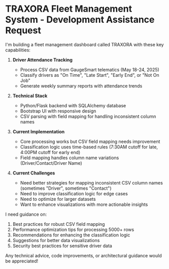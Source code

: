 # TRAXORA Fleet Management System - Development Assistance Request

I'm building a fleet management dashboard called TRAXORA with these key capabilities:

1. **Driver Attendance Tracking**
   - Process CSV data from GaugeSmart telematics (May 18-24, 2025)
   - Classify drivers as "On Time", "Late Start", "Early End", or "Not On Job"
   - Generate weekly summary reports with attendance trends

2. **Technical Stack**
   - Python/Flask backend with SQLAlchemy database
   - Bootstrap UI with responsive design
   - CSV parsing with field mapping for handling inconsistent column names

3. **Current Implementation**
   - Core processing works but CSV field mapping needs improvement
   - Classification logic uses time-based rules (7:30AM cutoff for late, 4:00PM cutoff for early end)
   - Field mapping handles column name variations (Driver/Contact/Driver Name)

4. **Current Challenges**
   - Need better strategies for mapping inconsistent CSV column names (sometimes "Driver", sometimes "Contact")
   - Need to improve classification logic for edge cases
   - Need to optimize for larger datasets
   - Want to enhance visualizations with more actionable insights

I need guidance on:
1. Best practices for robust CSV field mapping
2. Performance optimization tips for processing 5000+ rows
3. Recommendations for enhancing the classification logic
4. Suggestions for better data visualizations
5. Security best practices for sensitive driver data

Any technical advice, code improvements, or architectural guidance would be appreciated!